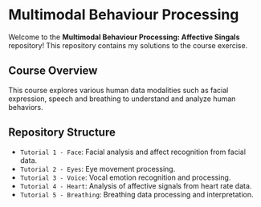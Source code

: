 # Multimodal Behaviour Processing

Welcome to the **Multimodal Behaviour Processing: Affective Singals** repository! This repository contains my solutions to the course exercise.

## Course Overview
This course explores various human data modalities such as facial expression, speech and breathing to understand and analyze human behaviors.

## Repository Structure
  - `Tutorial 1 - Face`: Facial analysis and affect recognition from facial data.
  - `Tutorial 2 - Eyes`: Eye movement processing.
  - `Tutorial 3 - Voice`: Vocal emotion recognition and processing.
  - `Tutorial 4 - Heart`: Analysis of affective signals from heart rate data.
  - `Tutorial 5 - Breathing`: Breathing data processing and interpretation.


